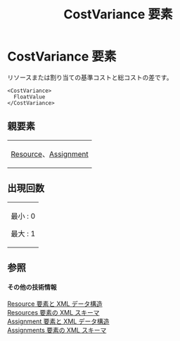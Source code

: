 ﻿---
title: CostVariance 要素
TOCTitle: CostVariance 要素
ms:assetid: c838169f-941a-4f63-ab4e-2ee8379c95d1
ms:mtpsurl: https://msdn.microsoft.com/ja-jp/library/Bb968683(v=office.12)
ms:contentKeyID: 16746766
ms.date: 06/30/2008
mtps_version: v=office.12
ms.translationtype: HT
---

# CostVariance 要素

リソースまたは割り当ての基準コストと総コストの差です。

    <CostVariance>
      FloatValue
    </CostVariance>

## 親要素

<table>
<colgroup>
<col style="width: 100%" />
</colgroup>
<tbody>
<tr class="odd">
<td><p><a href="resource-element.md">Resource</a>、<a href="assignment-element.md">Assignment</a></p></td>
</tr>
</tbody>
</table>


## 出現回数


<table>
<colgroup>
<col style="width: 100%" />
</colgroup>
<tbody>
<tr class="odd">
<td><p>最小 : 0</p>
<p>最大 : 1</p></td>
</tr>
</tbody>
</table>


## 参照

#### その他の技術情報

[Resource 要素と XML データ構造](resource-elements-and-xml-structure.md)  
[Resources 要素の XML スキーマ](xml-schema-for-the-resources-element.md)  
[Assignment 要素と XML データ構造](assignment-elements-and-xml-structure.md)  
[Assignments 要素の XML スキーマ](xml-schema-for-the-assignments-element.md)

